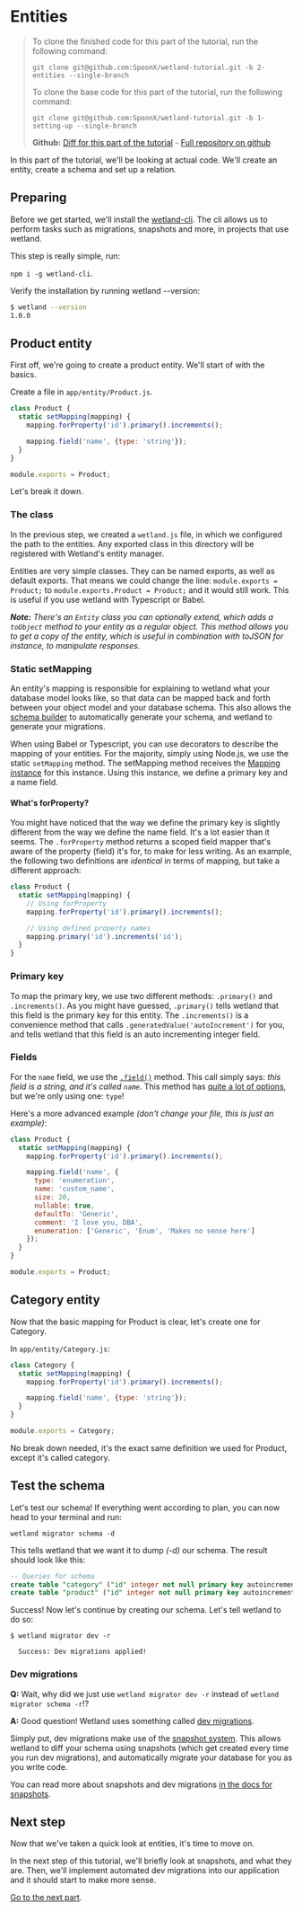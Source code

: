 # Entities
> To clone the finished code for this part of the tutorial, run the following command:
>
> `git clone git@github.com:SpoonX/wetland-tutorial.git -b 2-entities --single-branch`
>
> To clone the base code for this part of the tutorial, run the following command:
>
> `git clone git@github.com:SpoonX/wetland-tutorial.git -b 1-setting-up --single-branch`
>
> **Github:** [Diff for this part of the tutorial](https://github.com/SpoonX/wetland-tutorial/compare/1-setting-up...2-entities?diff=split) - [Full repository on github](https://github.com/SpoonX/wetland-tutorial)

In this part of the tutorial, we'll be looking at actual code. We'll create an entity, create a schema and set up a relation.

## Preparing
Before we get started, we'll install the [wetland-cli](https://github.com/SpoonX/wetland-cli).
The cli allows us to perform tasks such as migrations, snapshots and more, in projects that use wetland.

This step is really simple, run:

`npm i -g wetland-cli`.

Verify the installation by running wetland --version:

```bash
$ wetland --version
1.0.0
```

## Product entity
First off, we're going to create a product entity. We'll start of with the basics.

Create a file in `app/entity/Product.js`.

```js
class Product {
  static setMapping(mapping) {
    mapping.forProperty('id').primary().increments();

    mapping.field('name', {type: 'string'});
  }
}

module.exports = Product;
```

Let's break it down.

### The class
In the previous step, we created a `wetland.js` file, in which we configured the path to the entities.
Any exported class in this directory will be registered with Wetland's entity manager.

Entities are very simple classes. They can be named exports, as well as default exports. That means we could change the line:
`module.exports = Product;` to `module.exports.Product = Product;` and it would still work. This is useful if you use wetland with Typescript or Babel.

_**Note:** There's an `Entity` class you can optionally extend, which adds a `toObject` method to your entity as a regular object. This method allows you to get a copy of the entity, which is useful in combination with toJSON for instance, to manipulate responses._

### Static setMapping
An entity's mapping is responsible for explaining to wetland what your database model looks like, so that data can be mapped back and forth between your object model and your database schema. This also allows the [schema builder](../API/schema-builder.md) to automatically generate your schema, and wetland to generate your migrations.

When using Babel or Typescript, you can use decorators to describe the mapping of your entities. For the majority, simply using Node.js, we use the static `setMapping` method. The setMapping method receives the [Mapping instance](../API/mapping.md) for this instance. Using this instance, we define a primary key and a name field.

#### What's forProperty?
You might have noticed that the way we define the primary key is slightly different from the way we define the name field. It's a lot easier than it seems. The `.forProperty` method returns a scoped field mapper that's aware of the property (field) it's for, to make for less writing. As an example, the following two definitions are _identical_ in terms of mapping, but take a different approach:

```js
class Product {
  static setMapping(mapping) {
    // Using forProperty
    mapping.forProperty('id').primary().increments();

    // Using defined property names
    mapping.primary('id').increments('id');
  }
}
```

### Primary key
To map the primary key, we use two different methods: `.primary()` and `.increments()`. As you might have guessed, `.primary()` tells wetland that this field is the primary key for this entity. The `.increments()` is a convenience method that calls `.generatedValue('autoIncrement')` for you, and tells wetland that this field is an auto incrementing integer field.

### Fields
For the `name` field, we use the [`.field()`](../API/mapping.md#field) method. This call simply says: _this field is a string, and it's called `name`_. This method has [quite a lot of options](../API/mapping.md#field-options), but we're only using one: `type`!

Here's a more advanced example _(don't change your file, this is just an example)_:

```js
class Product {
  static setMapping(mapping) {
    mapping.forProperty('id').primary().increments();

    mapping.field('name', {
      type: 'enumeration',
      name: 'custom_name',
      size: 20,
      nullable: true,
      defaultTo: 'Generic',
      comment: 'I love you, DBA',
      enumeration: ['Generic', 'Enum', 'Makes no sense here']
    });
  }
}

module.exports = Product;
```

## Category entity
Now that the basic mapping for Product is clear, let's create one for Category.

In `app/entity/Category.js`:

```js
class Category {
  static setMapping(mapping) {
    mapping.forProperty('id').primary().increments();

    mapping.field('name', {type: 'string'});
  }
}

module.exports = Category;
```

No break down needed, it's the exact same definition we used for Product, except it's called category.

## Test the schema
Let's test our schema! If everything went according to plan, you can now head to your terminal and run:

`wetland migrator schema -d`

This tells wetland that we want it to dump _(-d)_ our schema. The result should look like this:

```sql
-- Queries for schema
create table "category" ("id" integer not null primary key autoincrement, "name" varchar(255) not null);
create table "product" ("id" integer not null primary key autoincrement, "name" varchar(255) not null)
```

Success! Now let's continue by creating our schema. Let's tell wetland to do so:

```
$ wetland migrator dev -r

  Success: Dev migrations applied!
```

### Dev migrations
**Q:** Wait, why did we just use `wetland migrator dev -r` instead of `wetland migrator schema -r`!?

**A:** Good question! Wetland uses something called [dev migrations](/Tutorial/snapshots.md#dev-migrations).

Simply put, dev migrations make use of the [snapshot system](/Tutorial/snapshots.md). This allows wetland to diff your schema using snapshots (which get created every time you run dev migrations), and automatically migrate your database for you as you write code.

You can read more about snapshots and dev migrations [in the docs for snapshots](/Tutorial/snapshots.md).

## Next step
Now that we've taken a quick look at entities, it's time to move on.

In the next step of this tutorial, we'll briefly look at snapshots, and what they are.
Then, we'll implement automated dev migrations into our application and it should start to make more sense.

[Go to the next part](/Tutorial/snapshots.md).
